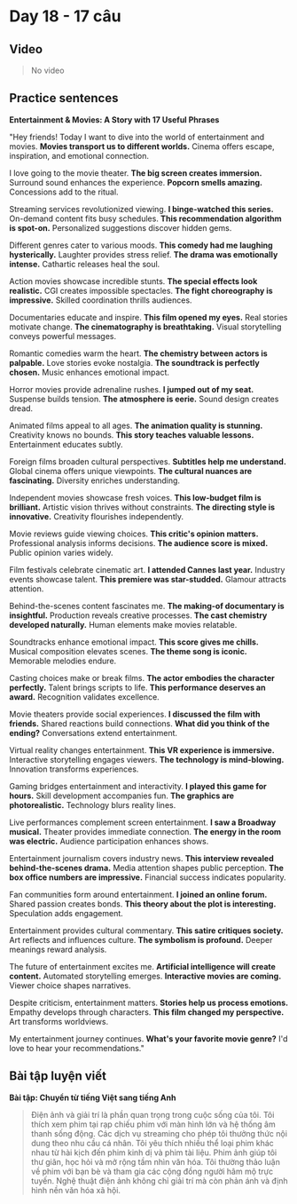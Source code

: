 # Day 18 - 17 câu

## Video
> No video

## Practice sentences

**Entertainment & Movies: A Story with 17 Useful Phrases**

"Hey friends! Today I want to dive into the world of entertainment and movies. **Movies transport us to different worlds.** Cinema offers escape, inspiration, and emotional connection.

I love going to the movie theater. **The big screen creates immersion.** Surround sound enhances the experience. **Popcorn smells amazing.** Concessions add to the ritual.

Streaming services revolutionized viewing. **I binge-watched this series.** On-demand content fits busy schedules. **This recommendation algorithm is spot-on.** Personalized suggestions discover hidden gems.

Different genres cater to various moods. **This comedy had me laughing hysterically.** Laughter provides stress relief. **The drama was emotionally intense.** Cathartic releases heal the soul.

Action movies showcase incredible stunts. **The special effects look realistic.** CGI creates impossible spectacles. **The fight choreography is impressive.** Skilled coordination thrills audiences.

Documentaries educate and inspire. **This film opened my eyes.** Real stories motivate change. **The cinematography is breathtaking.** Visual storytelling conveys powerful messages.

Romantic comedies warm the heart. **The chemistry between actors is palpable.** Love stories evoke nostalgia. **The soundtrack is perfectly chosen.** Music enhances emotional impact.

Horror movies provide adrenaline rushes. **I jumped out of my seat.** Suspense builds tension. **The atmosphere is eerie.** Sound design creates dread.

Animated films appeal to all ages. **The animation quality is stunning.** Creativity knows no bounds. **This story teaches valuable lessons.** Entertainment educates subtly.

Foreign films broaden cultural perspectives. **Subtitles help me understand.** Global cinema offers unique viewpoints. **The cultural nuances are fascinating.** Diversity enriches understanding.

Independent movies showcase fresh voices. **This low-budget film is brilliant.** Artistic vision thrives without constraints. **The directing style is innovative.** Creativity flourishes independently.

Movie reviews guide viewing choices. **This critic's opinion matters.** Professional analysis informs decisions. **The audience score is mixed.** Public opinion varies widely.

Film festivals celebrate cinematic art. **I attended Cannes last year.** Industry events showcase talent. **This premiere was star-studded.** Glamour attracts attention.

Behind-the-scenes content fascinates me. **The making-of documentary is insightful.** Production reveals creative processes. **The cast chemistry developed naturally.** Human elements make movies relatable.

Soundtracks enhance emotional impact. **This score gives me chills.** Musical composition elevates scenes. **The theme song is iconic.** Memorable melodies endure.

Casting choices make or break films. **The actor embodies the character perfectly.** Talent brings scripts to life. **This performance deserves an award.** Recognition validates excellence.

Movie theaters provide social experiences. **I discussed the film with friends.** Shared reactions build connections. **What did you think of the ending?** Conversations extend entertainment.

Virtual reality changes entertainment. **This VR experience is immersive.** Interactive storytelling engages viewers. **The technology is mind-blowing.** Innovation transforms experiences.

Gaming bridges entertainment and interactivity. **I played this game for hours.** Skill development accompanies fun. **The graphics are photorealistic.** Technology blurs reality lines.

Live performances complement screen entertainment. **I saw a Broadway musical.** Theater provides immediate connection. **The energy in the room was electric.** Audience participation enhances shows.

Entertainment journalism covers industry news. **This interview revealed behind-the-scenes drama.** Media attention shapes public perception. **The box office numbers are impressive.** Financial success indicates popularity.

Fan communities form around entertainment. **I joined an online forum.** Shared passion creates bonds. **This theory about the plot is interesting.** Speculation adds engagement.

Entertainment provides cultural commentary. **This satire critiques society.** Art reflects and influences culture. **The symbolism is profound.** Deeper meanings reward analysis.

The future of entertainment excites me. **Artificial intelligence will create content.** Automated storytelling emerges. **Interactive movies are coming.** Viewer choice shapes narratives.

Despite criticism, entertainment matters. **Stories help us process emotions.** Empathy develops through characters. **This film changed my perspective.** Art transforms worldviews.

My entertainment journey continues. **What's your favorite movie genre?** I'd love to hear your recommendations."

## Bài tập luyện viết

**Bài tập: Chuyển từ tiếng Việt sang tiếng Anh**

> Điện ảnh và giải trí là phần quan trọng trong cuộc sống của tôi. Tôi thích xem phim tại rạp chiếu phim với màn hình lớn và hệ thống âm thanh sống động. Các dịch vụ streaming cho phép tôi thưởng thức nội dung theo nhu cầu cá nhân. Tôi yêu thích nhiều thể loại phim khác nhau từ hài kịch đến phim kinh dị và phim tài liệu. Phim ảnh giúp tôi thư giãn, học hỏi và mở rộng tầm nhìn văn hóa. Tôi thường thảo luận về phim với bạn bè và tham gia các cộng đồng người hâm mộ trực tuyến. Nghệ thuật điện ảnh không chỉ giải trí mà còn phản ánh và định hình nền văn hóa xã hội.
